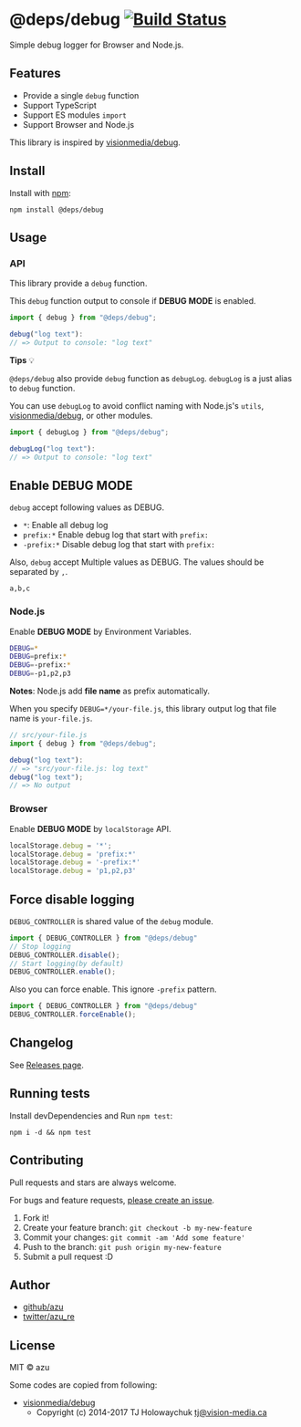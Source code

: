 # @deps/debug [![Build Status](https://travis-ci.org/azu/debug.svg?branch=master)](https://travis-ci.org/azu/debug)

Simple debug logger for Browser and Node.js.

## Features

- Provide a single `debug` function
- Support TypeScript
- Support ES modules `import`
- Support Browser and Node.js

This library is inspired by [visionmedia/debug](https://github.com/visionmedia/debug).

## Install

Install with [npm](https://www.npmjs.com/):

    npm install @deps/debug

## Usage

### API

This library provide a `debug` function.

This `debug` function output to console if **DEBUG MODE** is enabled.

```ts
import { debug } from "@deps/debug";

debug("log text"):
// => Output to console: "log text"
```

**Tips** :bulb:

`@deps/debug` also provide `debug` function as `debugLog`.
`debugLog` is a just alias to `debug` function.

You can use `debugLog` to avoid conflict naming with Node.js's `utils`, [visionmedia/debug](https://github.com/visionmedia/debug), or other modules.

```ts
import { debugLog } from "@deps/debug";

debugLog("log text"):
// => Output to console: "log text"
```



## Enable **DEBUG MODE**

`debug` accept following values as DEBUG.

- `*`: Enable all debug log
- `prefix:*` Enable debug log that start with `prefix:`
- `-prefix:*` Disable debug log that start with `prefix:`

Also, `debug` accept Multiple values as DEBUG.
The values should be separated by `,`.

`a,b,c`

### Node.js

Enable **DEBUG MODE** by Environment Variables.

```sh
DEBUG=*
DEBUG=prefix:*
DEBUG=-prefix:*
DEBUG=-p1,p2,p3
```

**Notes**: Node.js add **file name** as prefix automatically.

When you specify `DEBUG=*/your-file.js`, this library output log that file name is `your-file.js`.

```ts
// src/your-file.js
import { debug } from "@deps/debug";

debug("log text"):
// => "src/your-file.js: log text"
debug("log text");
// => No output
```

### Browser

Enable **DEBUG MODE** by `localStorage` API.

```js
localStorage.debug = '*';
localStorage.debug = 'prefix:*'
localStorage.debug = '-prefix:*'
localStorage.debug = 'p1,p2,p3'
```

## Force disable logging

`DEBUG_CONTROLLER` is shared value of the `debug` module.

```ts
import { DEBUG_CONTROLLER } from "@deps/debug"
// Stop logging
DEBUG_CONTROLLER.disable();
// Start logging(by default)
DEBUG_CONTROLLER.enable();
```

Also you can force enable. This ignore `-prefix` pattern.

```ts
import { DEBUG_CONTROLLER } from "@deps/debug"
DEBUG_CONTROLLER.forceEnable();
```

## Changelog

See [Releases page](https://github.com/azu/debug/releases).

## Running tests

Install devDependencies and Run `npm test`:

    npm i -d && npm test

## Contributing

Pull requests and stars are always welcome.

For bugs and feature requests, [please create an issue](https://github.com/azu/debug/issues).

1. Fork it!
2. Create your feature branch: `git checkout -b my-new-feature`
3. Commit your changes: `git commit -am 'Add some feature'`
4. Push to the branch: `git push origin my-new-feature`
5. Submit a pull request :D

## Author

- [github/azu](https://github.com/azu)
- [twitter/azu_re](https://twitter.com/azu_re)

## License

MIT © azu

Some codes are copied from following:

- [visionmedia/debug](https://github.com/visionmedia/debug)
    - Copyright (c) 2014-2017 TJ Holowaychuk <tj@vision-media.ca>
